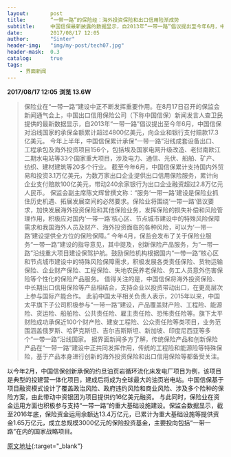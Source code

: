 ```yaml
---
layout:       post
title:        “一带一路”的保险经：海外投资保险和出口信用险渐成势
subtitle:     中国信保最新披露的数据显示，自2013年“一带一路”倡议提出至今年6月，中国信保对沿线国家的承保金额累计超过4800亿美元，向企业和银行支付赔款17.3亿美元。
date:         2017/08/17 12:05
author:       "Sinter"
header-img:   "img/my-post/tech07.jpg"
header-mask:  0.3
catalog:      true
tags:
    - 界面新闻
---
```


**2017/08/17 12:05**  **浏览 13.6W**

> 保险业在“一带一路”建设中正不断发挥重要作用。在8月17日召开的保监会新闻通气会上，中国出口信用保险公司（下称中国信保）新闻发言人查卫民提供的最新数据显示，自2013年“一带一路”倡议提出至今年6月，中国信保对沿线国家的承保金额累计超过4800亿美元，向企业和银行支付赔款17.3亿美元。
今年上半年，中国信保累计承保“一带一路”沿线成套设备出口、工程承包及海外投资项目156个，包括埃及国家电网升级改造、老挝南欧江二期水电站等33个国家重大项目，涉及电力、通信、光伏、船舶、矿产、纺织、建材建筑等20多个行业。
截至今年6月，中国信保累计支持国内外贸易和投资3.1万亿美元，为数万家出口企业提供出口信用保险服务，累计向企业支付赔款100亿美元，带动240余家银行为出口企业融资超过2.8万亿元人民币。
保监会副主席陈文辉曾撰文称：“服务‘一带一路’建设是保险业抓住历史机遇、拓展发展空间的必然要求。保险业将围绕‘一带一路’倡议要求，加快发展海外投资保险和其他保险业务，发挥保险的损失补偿和风险管理作用，积极应对国内‘一带一路’核心区、节点城市建设中的特殊风险保障需求和我国海外人员及财产、海外投资面临的各种风险，可以为‘一带一路’建设提供全方位的保险保障。”
今年4月，保监会发布了关于保险业服务“一带一路”建设的指导意见，其中提及，创新保险产品服务，为“一带一路”沿线重大项目建设保驾护航。鼓励保险机构根据国内“一带一路”核心区和节点城市建设中的特殊风险保障需求，积极发展各类责任保险、货物运输保险、企业财产保险、工程保险、失地农民养老保险、务工人员意外伤害保险等个性化的保险产品服务。
值得关注的是，中国信保将海外投资保险、中长期出口信用保险等产品相结合，支持企业以投资带动出口，在更高层次上参与国际产能合作。
此前中国太平相关负责人表示，2015年以来，中国太平旗下子公司积极参与“一带一路”建设，产品覆盖财产险、工程险、能源险、货运险、船舶险、公共责任险、雇主责任险、恐怖责任险等。旗下太平财险成功承保近100个财产险、建安工程险、公众责任险等类项目，业务范围涵盖俄罗斯、哈萨克斯坦、吉尔吉斯斯坦、新加坡、印度尼西亚等多个“一带一路”沿线国家。
据界面新闻多方了解，传统保险产品和创新保险产品在“一带一路”建设中正共同发挥作用，传统的工程险和能源险等特殊保险，基于产品本身进行创新的海外投资保险和出口信用保险等都备受关注。



以今年2月，中国信保创新承保的约旦油页岩循环流化床发电厂项目为例，该项目是典型的投建营一体化项目，建成后将成为全球最大的油页岩电站。中国信保基于项目融资模式设计了覆盖政治风险、政府违约风险和商业风险、涉及多个险种的保险方案，由此带动中资银团为项目提供约16亿美元融资。
与此同时，保险业在资金运用方面也积极参与支持“一带一路”的重大基础设施建设。保监会数据显示，截至2016年底，保险资金运用余额达13.4万亿元，已累计为重大基础设施等提供资金1.65万亿元，成立总规模3000亿元的保险投资基金，主要投向包括“一带一路”在内的国家战略项目。


[原文地址](http://www.jiemian.com/article/1556528.html){:target="_blank"}


